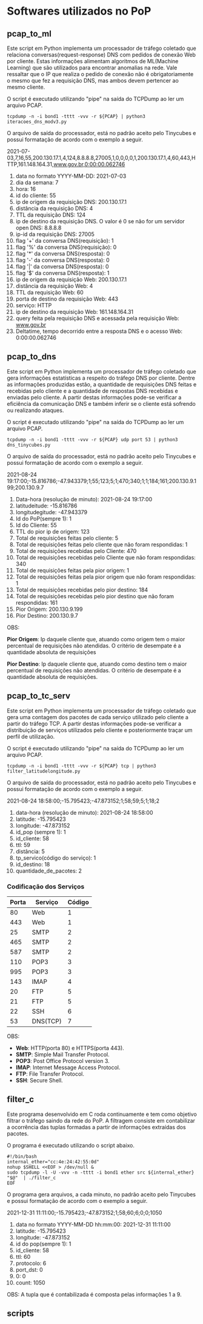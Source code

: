 # Softwares utilizados no PoP

## pcap_to_ml
Este script em Python implementa um processador de tráfego coletado que relaciona conversas(request-response) DNS com pedidos de conexão Web por cliente. Estas informações alimentam algoritmos de ML(Machine Learning) que são utilizados para encontrar anomalias na rede. Vale ressaltar que o IP que realiza o pedido de conexão não é obrigatoriamente o mesmo que fez a requisição DNS, mas ambos devem pertencer ao mesmo cliente.

O script é executado utilizando "pipe" na saída do TCPDump ao ler um arquivo PCAP.

```Shell
tcpdump -n -i bond1 -tttt -vvv -r ${PCAP} | python3 iteracoes_dns_modv3.py
```

O arquivo de saída do processador, está no padrão aceito pelo Tinycubes e possui formatação de acordo com o exemplo a seguir.

2021-07-03,7,16,55,200.130.17.1,4,124,8.8.8.8,27005,1,0,0,0,0,1,200.130.17.1,4,60,443,HTTP,161.148.164.31,www.gov.br,0:00:00.062746

1) data no formato YYYY-MM-DD: 2021-07-03
2) dia da semana: 7
3) hora: 16
4) id do cliente: 55
5) ip de origem da requisição DNS: 200.130.17.1
6) distância da requisição DNS: 4
7) TTL da requisição DNS: 124
8) ip de destino da requisição DNS. O valor é 0 se não for um servidor open DNS: 8.8.8.8
9) ip-id da requisição DNS: 27005
10) flag '+' da conversa DNS(requisição): 1
11) flag '%' da conversa DNS(requisição): 0
12) flag '*' da conversa DNS(resposta): 0
13) flag '-' da conversa DNS(resposta): 0
14) flag '|' da conversa DNS(resposta): 0
15) flag '$' da conversa DNS(resposta): 1
16) ip de origem da requisição Web: 200.130.17.1
17) distância da requisição Web: 4
18) TTL da requisição Web: 60
19) porta de destino da requisição Web: 443
20) serviço: HTTP
21) ip de destino da requisição Web: 161.148.164.31
22) query feita pela requisição DNS e acessada pela requisição Web: www.gov.br
23) Deltatime, tempo decorrido entre a resposta DNS e o acesso Web: 0:00:00.062746

## pcap_to_dns
Este script em Python implementa um processador de tráfego coletado que gera informações estatísticas a respeito do tráfego DNS por cliente. Dentre as informações produzidas estão, a quantidade de requisições DNS feitas e recebidas pelo cliente e a quantidade de respostas DNS recebidas e enviadas pelo cliente. A partir destas informações pode-se verificar a eficiência da comunicação DNS e também inferir se o cliente está sofrendo ou realizando ataques.

O script é executado utilizando "pipe" na saída do TCPDump ao ler um arquivo PCAP.

```Shell
tcpdump -n -i bond1 -tttt -vvv -r ${PCAP} udp port 53 | python3 dns_tinycubes.py
```

O arquivo de saída do processador, está no padrão aceito pelo Tinycubes e possui formatação de acordo com o exemplo a seguir.

2021-08-24 19:17:00;-15.816786;-47.943379;1;55;123;5;1;470;340;1;1;184;161;200.130.9.199;200.130.9.7

1) Data-hora (resolução de minuto): 2021-08-24 19:17:00
2) latitudeitude: -15.816786
3) longitudegitude: -47.943379
4) Id do PoP(sempre 1): 1
5) Id do Cliente: 55
6) TTL do pior ip de origem: 123
7) Total de requisições feitas pelo cliente: 5
8) Total de requisições feitas pelo cliente que não foram respondidas: 1
9) Total de requisições recebidas pelo Cliente: 470
10) Total de requisições recebidas pelo Cliente que não foram respondidas: 340
11) Total de requisições feitas pela pior origem: 1
12) Total de requisições feitas pela pior origem que não foram respondidas: 1
13) Total de requisições recebidas pelo pior destino: 184
14) Total de requisições recebidas pelo pior destino que não foram respondidas: 161
15) Pior Origem: 200.130.9.199
16) Pior Destino: 200.130.9.7

OBS:

**Pior Origem**: Ip daquele cliente que, atuando como origem tem o maior percentual de requisições não atendidas. O critério de desempate é a quantidade absoluta de requisições

**Pior Destino**: Ip daquele cliente que, atuando como destino tem o maior percentual de requisições não atendidas. O critério de desempate é a quantidade absoluta de requisições.
## pcap_to_tc_serv
Este script em Python implementa um processador de tráfego coletado que gera uma contagem dos pacotes de cada serviço utilizado pelo cliente a partir do tráfego TCP. A partir destas informações pode-se verificar a distribuição de serviços utilizados pelo cliente e posteriormente traçar um perfil de utilização.

O script é executado utilizando "pipe" na saída do TCPDump ao ler um arquivo PCAP.

```Shell
tcpdump -n -i bond1 -tttt -vvv -r ${PCAP} tcp | python3 filter_latitudelongitude.py
```

O arquivo de saída do processador, está no padrão aceito pelo Tinycubes e possui formatação de acordo com o exemplo a seguir.

2021-08-24 18:58:00;-15.795423;-47.873152;1;58;59;5;1;18;2

1) data-hora (resolução de minuto): 2021-08-24 18:58:00
2) latitude: -15.795423
3) longitude: -47.873152
4) id_pop (sempre 1): 1
5) id_cliente: 58
6) ttl: 59
7) distância: 5
8) tp_servico(código do serviço): 1
9) id_destino: 18
10) quantidade_de_pacotes: 2

### Codificação dos Serviços
| Porta | Serviço | Código |
|-------|---------|--------|
|  80   |   Web   |    1   |
|  443  |   Web   |    1   |
|  25   |   SMTP  |    2   |
|  465  |   SMTP  |    2   |
|  587  |   SMTP  |    2   |
|  110  |   POP3  |    3   |
|  995  |   POP3  |    3   |
|  143  |   IMAP  |    4   |
|  20   |   FTP   |    5   |
|  21   |   FTP   |    5   |
|  22   |   SSH   |    6   |
|  53   |DNS(TCP) |    7   |

OBS:
- **Web**: HTTP(porta 80) e HTTPS(porta 443).
- **SMTP**: Simple Mail Transfer Protocol.
- **POP3**: Post Office Protocol version 3.
- **IMAP**: Internet Message Access Protocol.
- **FTP**: File Transfer Protocol.
- **SSH**: Secure Shell.
## filter_c
Este programa desenvolvido em C roda continuamente e tem como objetivo filtrar o tráfego saindo da rede do PoP. A filtragem consiste em contabilizar a ocorrência das tuplas formadas a partir de informações extraídas dos pacotes.

O programa é executado utilizando o script abaixo.

```Shell
#!/bin/bash
internal_ether="cc:4e:24:42:55:0d"
nohup $SHELL <<EOF > /dev/null &
sudo tcpdump -l -U -vvv -n -tttt -i bond1 ether src ${internal_ether}  "$@"  | ./filter_c
EOF
```

O programa gera arquivos, a cada minuto, no padrão aceito pelo Tinycubes e possui formatação de acordo com o exemplo a seguir.

2021-12-31 11:11:00;-15.795423;-47.873152;1;58;60;6;0;0;1050

1) data no formato YYYY-MM-DD hh:mm:00: 2021-12-31 11:11:00
2) latitude: -15.795423
3) longitude: -47.873152
4) id do pop(sempre 1): 1
5) id_cliente: 58
6) ttl: 60
7) protocolo: 6
8) port_dst: 0
9) 0: 0
10) count: 1050

OBS: A tupla que é contabilizada é composta pelas informações 1 a 9.
## scripts
